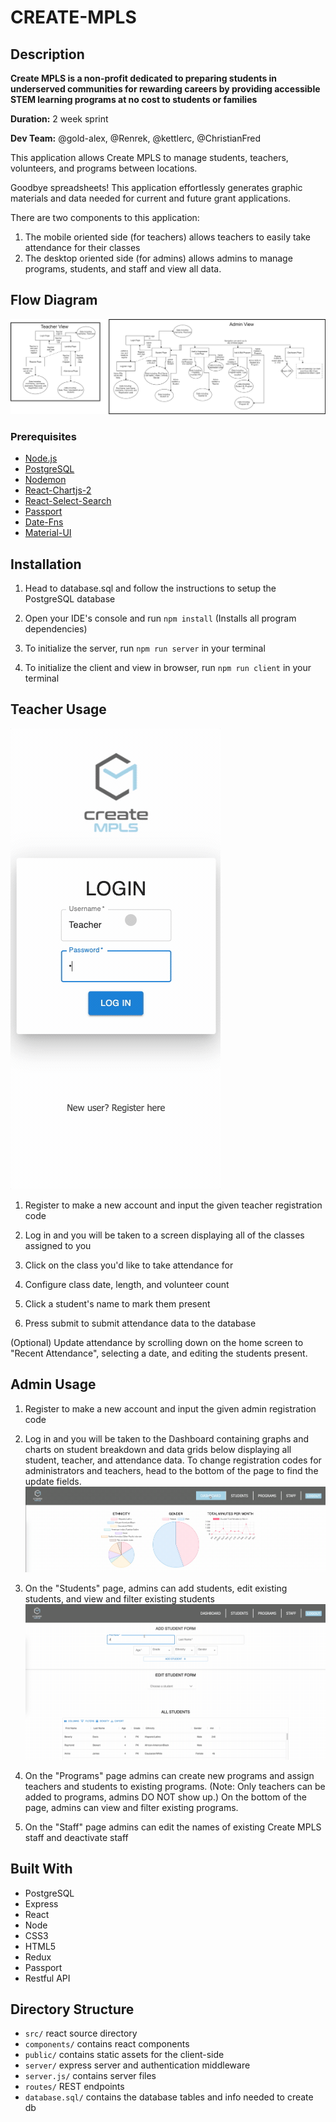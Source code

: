 
# CREATE-MPLS

  

## Description

**Create MPLS is a non-profit dedicated to preparing students in underserved communities for rewarding careers by providing accessible STEM learning programs at no cost to students or families**

**Duration:** 2 week sprint


**Dev Team:** @gold-alex, @Renrek, @kettlerc, @ChristianFred


This application allows Create MPLS to manage students, teachers, volunteers, and programs between locations. 

Goodbye spreadsheets! This application effortlessly generates graphic materials and data needed for current and future grant applications. 

There are two components to this application:

 1. The mobile oriented side (for teachers) allows teachers to easily take attendance for their classes
 2. The desktop oriented side (for admins) allows admins to manage programs, students, and staff and view all data. 


## Flow Diagram
![Project Flowchart Diagram](https://raw.githubusercontent.com/gold-alex/create-mpls-gifs/main/creatempls_diagram.png)

  

### Prerequisites
-  [Node.js](https://nodejs.org/en/)
-  [PostgreSQL](https://www.postgresql.org/)
-  [Nodemon](https://nodemon.io/)
-  [React-Chartjs-2](https://www.npmjs.com/package/react-chartjs-2/) 
 -  [React-Select-Search](https://www.npmjs.com/package/react-select-search) 
-  [Passport](http://www.passportjs.org/) 
-  [Date-Fns](https://www.npmjs.com/package/date-fns?activeTab=versions)
-  [Material-UI](https://mui.com/)

## Installation
1. Head to database.sql and follow the instructions to setup the PostgreSQL database

2. Open your IDE's console and run `npm install` (Installs all program dependencies)

4. To initialize the server, run `npm run server` in your terminal

5. To initialize the client and view in browser, run `npm run client` in your terminal

## Teacher Usage
![](https://raw.githubusercontent.com/gold-alex/create-mpls-gifs/main/Teacher.gif)

1. Register to make a new account and input the given teacher registration code

2. Log in and you will be taken to a screen displaying all of the classes assigned to you

3. Click on the class you'd like to take attendance for

4. Configure class date, length, and volunteer count

5. Click a student's name to mark them present

6. Press submit to submit attendance data to the database

(Optional) Update attendance by scrolling down on the home screen to "Recent Attendance", selecting a date, and editing the students present.

  
## Admin Usage

1. Register to make a new account and input the given admin registration code

2. Log in and you will be taken to the Dashboard containing graphs and charts on student breakdown and data grids below displaying all student, teacher, and attendance data. To change registration codes for administrators and teachers, head to the bottom of the page to find the update fields.
![](https://raw.githubusercontent.com/gold-alex/create-mpls-gifs/main/Dashboard-Charts.gif)

3. On the "Students" page, admins can add students, edit existing students, and view and filter existing students 
![](https://raw.githubusercontent.com/gold-alex/create-mpls-gifs/main/Student-Page.gif)

5. On the "Programs" page admins can create new programs and assign teachers and students to existing programs. (Note: Only  teachers can be added to programs, admins DO NOT show up.) On the bottom of the page, admins can view and filter existing programs. 

6. On the "Staff" page admins can edit the names of existing Create MPLS staff and deactivate staff

## Built With
 - PostgreSQL
 - Express
 - React 
 - Node
 - CSS3
 - HTML5
 - Redux
 - Passport
 - Restful API

  

## Directory Structure
-  `src/` react source directory
-  `components/` contains react components 
-  `public/` contains static assets for the client-side
-  `server/` express server and authentication middleware
-  `server.js/` contains server files
-  `routes/` REST endpoints 
-  `database.sql/` contains the database tables and info needed to create db

  